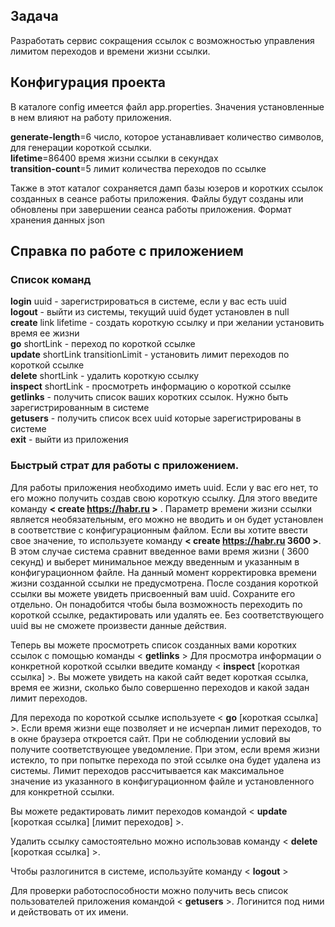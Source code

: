 ## Задача
Разработать сервис сокращения ссылок с возможностью управления лимитом переходов и времени жизни ссылки.

## Конфигурация проекта
В каталоге config имеется файл app.properties. Значения установленные в нем влияют на работу приложения.

**generate-length**=6  число, которое устанавливает количество символов, для генерации короткой ссылки.   
**lifetime**=86400 время жизни ссылки в секундах  
**transition-count**=5  лимит количества переходов по ссылке  

Также в этот каталог сохраняется дамп базы юзеров и коротких ссылок созданных в сеансе работы приложения.
Файлы будут созданы или обновлены при завершении сеанса работы приложения. Формат хранения данных json

## Справка по работе с приложением
### Список команд
**login** uuid - зарегистрироваться в системе, если у вас есть uuid  
**logout** - выйти из системы, текущий uuid будет установлен в null  
**create** link lifetime - создать короткую ссылку и при желании установить время ее жизни  
**go** shortLink - переход по короткой ссылке  
**update** shortLink transitionLimit - установить лимит переходов по короткой ссылке     
**delete** shortLink - удалить короткую ссылку  
**inspect** shortLink - просмотреть информацию о короткой ссылке  
**getlinks** - получить список ваших коротких ссылок. Нужно быть зарегистрированным в системе     
**getusers** - получить список всех uuid которые зарегистрированы в системе  
**exit** - выйти из приложения

### Быстрый страт для работы с приложением. 
Для работы приложения необходимо иметь uuid. Если у вас его нет, то его можно получить создав свою короткую ссылку.
Для этого введите команду **< create https://habr.ru >** . Параметр времени жизни ссылки является необязательным, его можно не
вводить и он будет установлен в соответствие с конфигурационным файлом. Если вы хотите ввести свое значение, то используете
команду **< create https://habr.ru 3600 >**. В этом случае система сравнит введенное вами время жизни ( 3600 секунд) и выберет минимальное
между введенным и указанным в конфигурационном файле. На данный момент корректировка времени жизни созданной ссылки не предусмотрена.
После создания короткой ссылки вы можете увидеть присвоенный вам uuid. Сохраните его отдельно. Он понадобится чтобы была
возможность переходить по короткой ссылке, редактировать или удалять ее. Без соответствующего uuid вы не сможете произвести данные действия.

Теперь вы можете просмотреть список созданных вами коротких ссылок с помощью команды < **getlinks** >
Для просмотра информации о конкретной короткой ссылки введите команду < **inspect** [короткая ссылка] >. Вы можете увидеть на какой
сайт ведет короткая ссылка, время ее жизни, сколько было совершенно переходов и какой задан лимит переходов.

Для перехода по короткой ссылке используете < **go** [короткая ссылка] >. Если время жизни еще позволяет и не исчерпан лимит
переходов, то в окне браузера откроется сайт. При не соблюдении условий вы получите соответствующее уведомление. При этом, если
время жизни истекло, то при попытке перехода по этой ссылке она будет удалена из системы. Лимит переходов рассчитывается как
максимальное значение из указанного в конфигурационном файле и установленного для конкретной ссылки.

Вы можете редактировать лимит переходов командой < **update** [короткая ссылка] [лимит переходов] >.

Удалить ссылку самостоятельно можно использовав команду < **delete** [короткая ссылка] >.

Чтобы разлогинится в системе, используйте команду < **logout** >

Для проверки работоспособности можно получить весь список пользователей приложения командой < **getusers** >. Логинится под ними
и действовать от их имени.





